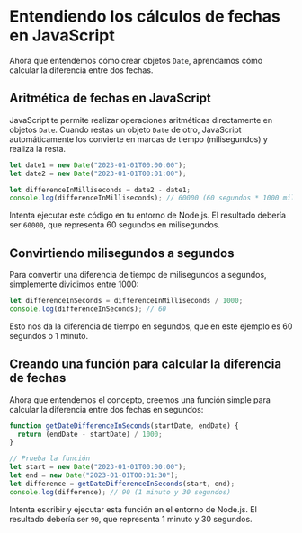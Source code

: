 # Entendiendo los cálculos de fechas en JavaScript

Ahora que entendemos cómo crear objetos `Date`, aprendamos cómo calcular la diferencia entre dos fechas.

## Aritmética de fechas en JavaScript

JavaScript te permite realizar operaciones aritméticas directamente en objetos `Date`. Cuando restas un objeto `Date` de otro, JavaScript automáticamente los convierte en marcas de tiempo (milisegundos) y realiza la resta.

```javascript
let date1 = new Date("2023-01-01T00:00:00");
let date2 = new Date("2023-01-01T00:01:00");

let differenceInMilliseconds = date2 - date1;
console.log(differenceInMilliseconds); // 60000 (60 segundos * 1000 milisegundos)
```

Intenta ejecutar este código en tu entorno de Node.js. El resultado debería ser `60000`, que representa 60 segundos en milisegundos.

## Convirtiendo milisegundos a segundos

Para convertir una diferencia de tiempo de milisegundos a segundos, simplemente dividimos entre 1000:

```javascript
let differenceInSeconds = differenceInMilliseconds / 1000;
console.log(differenceInSeconds); // 60
```

Esto nos da la diferencia de tiempo en segundos, que en este ejemplo es 60 segundos o 1 minuto.

## Creando una función para calcular la diferencia de fechas

Ahora que entendemos el concepto, creemos una función simple para calcular la diferencia entre dos fechas en segundos:

```javascript
function getDateDifferenceInSeconds(startDate, endDate) {
  return (endDate - startDate) / 1000;
}

// Prueba la función
let start = new Date("2023-01-01T00:00:00");
let end = new Date("2023-01-01T00:01:30");
let difference = getDateDifferenceInSeconds(start, end);
console.log(difference); // 90 (1 minuto y 30 segundos)
```

Intenta escribir y ejecutar esta función en el entorno de Node.js. El resultado debería ser `90`, que representa 1 minuto y 30 segundos.
